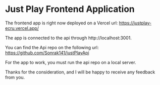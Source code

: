 # Just Play Frontend Application

The frontend app is right now deployed on a Vercel url:
https://justplay-ecru.vercel.app/

The app is connected to the api through http://localhost:3001. 
 
You can find the Api repo on the following url:
https://github.com/Sonrak141/justPlayApi

For the app to work, you must run the api repo on a local server.

Thanks for the consideration, and I will be happy to receive any feedback from you.
